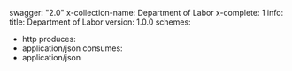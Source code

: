 swagger: "2.0"
x-collection-name: Department of Labor
x-complete: 1
info:
  title: Department of Labor
  version: 1.0.0
schemes:
- http
produces:
- application/json
consumes:
- application/json